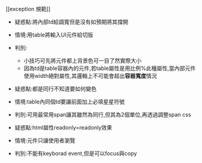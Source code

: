 [[exception 規範]]

- 疑惑點:將內部td給調寬但是沒有如預期將其撐開
- 情境:用table將輸入UI元件給切版
- 判別:
  - 小技巧可先將元件都上背景色可一目了然實際大小
  - 因為td是table容器內的元件,若table屬性是用比例%此種屬性,當內部元件使用width絕對屬性,其邏輯上不可能會超出**容器寬度**情況
  
- 疑惑點:都是同行不知道要如何變色
- 情境:table內同個td要讓前面加上必填星星符號
- 判別:可用最常用span讓其雖然為同行,但其為2個單位,再透過調整span css

- 疑惑點:html屬性readonly=readonly效果
- 情境:元件只讓使用者瀏覽
- 判別:不能有keyborad event,但是可以focus與copy


